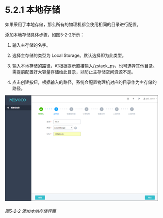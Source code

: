 # 5.2.1 本地存储

如果采用了本地存储，那么所有的物理机都会使用相同的目录进行配置。

添加本地存储具体步骤，如图5-2-2所示：

1. 输入主存储的名字。

2. 选择主存储的类型为 Local Storage。默认选择即为此类型。

3. 输入本地存储的路径，可根据提示直接输入/zstack_ps，也可选择其他目录。需提前配置好大容量存储给此目录，以防止主存储空间资源不足。

4. 点击创建按钮，根据输入的路径，系统会配置物理机对应的目录作为主存储的路径。

![png](../images/5-2-2.png "图5-2-2 添加本地存储界面")
###### 图5-2-2 添加本地存储界面 


